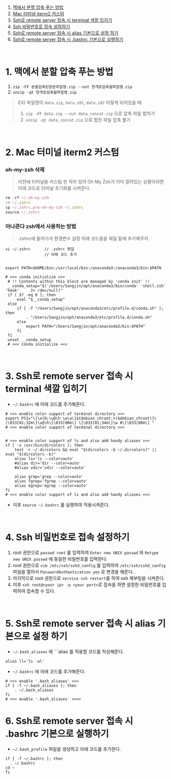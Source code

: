 <br />

1. [맥에서 분할 압축 푸는 방법](#1-맥에서-분할-압축-푸는-방법)  
2. [Mac 터미널 iterm2 커스텀](#2-Mac-터미널-iterm2-커스텀)  
3. [Ssh로 remote server 접속 시 terminal 색깔 입히기](#3-Ssh로-remote-server-접속-시-terminal-색깔-입히기)  
4. [Ssh 비밀번호로 접속 설정하기](#4-Ssh-비밀번호로-접속-설정하기)
5. [Ssh로 remote server 접속 시 alias 기본으로 설정 하기](#5-Ssh로-remote-server-접속-시-alias-기본으로-설정-하기)
6. [Ssh로 remote server 접속 시 .bashrc 기본으로 실행하기](#6-Ssh로-remote-server-접속-시-.bashrc-기본으로-실행하기)

<br />

# 1. 맥에서 분할 압축 푸는 방법

1. ```zip -FF 분할압축된원본파일명.zip --out 한개로압축될파일명.zip```  
2. ```unzip -qt 한개로압축될파일명.zip```  

> EX) 파일명이 ```data.zip```, ```data.z01```, ```data.z02``` 이렇게 되어있을 때  
> 1. ```zip -FF data.zip --out data_concat.zip``` 으로 압축 파일 합치기
> 2. ```unzip -qt data_concat.zip``` 으로 합친 파일 압축 풀기 

<br />

# 2. Mac 터미널 iterm2 커스텀

### oh-my-zsh 삭제
>이전에 터미널을 커스텀 한 적이 있어 Oh My Zsh가 이미 깔려있는 상황이라면 아래 코드로 터미널 초기화를 시켜준다.
```javascript
rm -rf ~/.oh-my-zsh
rm ~/.zshrc
cp ~/.zshrc.pre-oh-my-szh ~/.zshrc
source ~/.zshrc
```

### 아나콘다 zsh에서 사용하는 방법
> .zshrc에 들어가서 환경변수 설정
> 아래 코드들을 제일 밑에 추가해주자
```
vi ~/.zshrc      // .zshrc 편집
                 // 아래 코드 추가 


export PATH=$HOME/bin:/usr/local/bin:/anaconda3:/anaconda3/bin:$PATH

# >>> conda initialize >>>
 # !! Contents within this block are managed by 'conda init' !!
 __conda_setup="$('/Users/Sangjin/opt/anaconda3/bin/conda' 'shell.zsh' 'hook'     2> /dev/null)"
 if [ $? -eq 0 ]; then
     eval "$__conda_setup"
 else
     if [ -f "/Users/Sangjin/opt/anaconda3/etc/profile.d/conda.sh" ]; then
         . "/Users/Sangjin/opt/anaconda3/etc/profile.d/conda.sh"
     else
         export PATH="/Users/Sangjin/opt/anaconda3/bin:$PATH"
     fi
 fi
 unset __conda_setup
 # <<< conda initialize <<<
```

<br />

# 3. Ssh로 remote server 접속 시 terminal 색깔 입히기
* ```~/.bashrc``` 에 아래 코드를 추가해준다.
```
# >>> enable color support of terminal directory >>>
export PS1="\[\e]0;\u@\h \w\a\]${debian_chroot:+($debian_chroot)}\[\033[01;32m\]\u@\h\[\033[00m\] \[\033[01;34m\]\w #\[\033[00m\] "
# <<< enable color support of terminal directory <<<


# >>> enable color support of ls and also add handy aliases >>>
if [ -x /usr/bin/dircolors ]; then
    test -r ~/.dircolors && eval "$(dircolors -b ~/.dircolors)" || eval "$(dircolors -b)"
    alias ls='ls --color=auto'
    #alias dir='dir --color=auto'
    #alias vdir='vdir --color=auto'

    alias grep='grep --color=auto'
    alias fgrep='fgrep --color=auto'
    alias egrep='egrep --color=auto'
fi
# <<< enable color support of ls and also add handy aliases <<<
```
* 이후 ```source ~/.bashrc``` 를 실행하여 적용시켜준다.

<br />

# 4. Ssh 비밀번호로 접속 설정하기

1. root 권한으로 ```passwd root``` 를 입력하여 ```Enter new UNIX passwd``` 와 ```Retype new UNIX passwd``` 에 동일한 비밀번호를 입력한다.
2. root 권한으로 ```vim /etc/ssh/sshd_config``` 를 입력하여 ```/etc/ssh/sshd_config``` 파일을 열어서 ```PasswordAuthentication yes``` 로 변경을 해준다.
3. 마지막으로 root 권한으로 ```service ssh restart```를 하여 ssh 재부팅을 시켜준다.
4. 이후 ```ssh root@<your ip> -p <your port>```로 접속을 하면 설정한 비밀번호를 입력하여 접속할 수 있다.

<br />

# 5. Ssh로 remote server 접속 시 alias 기본으로 설정 하기
* ```~/.bash_aliases``` 에 ```alias`를 적용할 코드를 작성해준다.
```
alias ll='ls -al'
```
* ```~/.bashrc``` 에 아래 코드를 추가해준다.
```
# >>> enable '.bash_aliases' >>>
if [ -f ~/.bash_aliases ]; then
    . ~/.bash_aliases
fi
# <<< enable '.bash_aliases' <<<<
```

# 6. Ssh로 remote server 접속 시 .bashrc 기본으로 실행하기
* ```~/.bash_profile``` 파일을 생성하고 아래 코드를 추가한다.
```
if [ -f ~/.bashrc ]; then 
  . ~/.bashrc 
cd ~
fi
```

